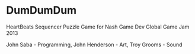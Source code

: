 DumDumDum
=========

HeartBeats Sequencer Puzzle Game for Nash Game Dev Global Game Jam 2013

John Saba - Programming, John Henderson - Art, Troy Grooms - Sound
